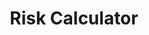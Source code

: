 ---
layout: project
title: "Risk Calculator"
team: "Team Beta"
mentor: "Dr.J"
year: 2023
description: >
  An AI-based tool for risk analysis that helps decision-making in real-time scenarios.
youtube: "T1itpPvFWHI?si=oHN_mO-vN8ojicDJ"
image: "/assets/images/project2.jpg"
app_link: "https://launch.smarthealthit.org/provider-login?response_type=code&client_id=00000000000000000000&scope=launch+launch%2Fpatient+launch%2Fencounter+online_access+openid+fhirUser+profile+patient%2F*.rs+user%2F*.crs&redirect_uri=https%3A%2F%2Fapp.abstractive.ai%2F&aud=https%3A%2F%2Flaunch.smarthealthit.org%2Fv%2Fr4%2Ffhir&state=fw4Px0myjkyRPbFz&launch=WzAsImRiZjk3OThlLTRiNTItNGNkOS1hOWViLWVjMzYxNDljODU5YSxkZDJjMjE5Yy01OWRjLTQ4MWMtYmJjYy1jYzE2NzQ0YzJhMTgiLCIiLCJBVVRPIiwwLDAsMCwiIiwiIiwiIiwiIiwiIiwiIiwiIiwwLDEsIiJd&code_challenge=zKLfeNOKcLfULr6K_FkwDpKyEf4Y__6n4gaG__vMD1Q&code_challenge_method=S256&login_type=provider"
tags:
    - Risk Calculation
permalink: /projects/project2/
designed_for: Patients & Clinicians

---